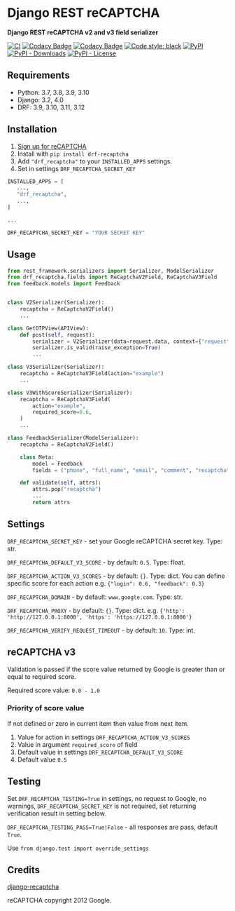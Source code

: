 # Django REST reCAPTCHA

**Django REST reCAPTCHA v2 and v3 field serializer**

[![CI](https://github.com/llybin/drf-recaptcha/workflows/tests/badge.svg)](https://github.com/llybin/drf-recaptcha/actions)
[![Codacy Badge](https://api.codacy.com/project/badge/Grade/a9b44d24cba74c75bca6472b2ee8da67)](https://www.codacy.com/app/llybin/drf-recaptcha?utm_source=github.com&amp;utm_medium=referral&amp;utm_content=llybin/drf-recaptcha&amp;utm_campaign=Badge_Grade)
[![Codacy Badge](https://api.codacy.com/project/badge/Coverage/a9b44d24cba74c75bca6472b2ee8da67)](https://www.codacy.com/app/llybin/drf-recaptcha?utm_source=github.com&amp;utm_medium=referral&amp;utm_content=llybin/drf-recaptcha&amp;utm_campaign=Badge_Coverage)
[![Code style: black](https://img.shields.io/badge/code%20style-black-000000.svg)](https://github.com/psf/black)
[![PyPI](https://img.shields.io/pypi/v/drf-recaptcha)](https://pypi.org/project/drf-recaptcha/)
[![PyPI - Downloads](https://img.shields.io/pypi/dm/drf-recaptcha)](https://pypi.org/project/drf-recaptcha/)
[![PyPI - License](https://img.shields.io/pypi/l/drf-recaptcha)](https://pypi.org/project/drf-recaptcha/)

## Requirements

*   Python: 3.7, 3.8, 3.9, 3.10
*   Django: 3.2, 4.0
*   DRF: 3.9, 3.10, 3.11, 3.12

## Installation

1.  [Sign up for reCAPTCHA](https://www.google.com/recaptcha/)
2.  Install with `pip install drf-recaptcha`
3.  Add `"drf_recaptcha"` to your `INSTALLED_APPS` settings.
4.  Set in settings `DRF_RECAPTCHA_SECRET_KEY`

```python
INSTALLED_APPS = [
   ...,
   "drf_recaptcha",
   ...,
]

...

DRF_RECAPTCHA_SECRET_KEY = "YOUR SECRET KEY"
```

## Usage

```python
from rest_framework.serializers import Serializer, ModelSerializer
from drf_recaptcha.fields import ReCaptchaV2Field, ReCaptchaV3Field
from feedback.models import Feedback


class V2Serializer(Serializer):
    recaptcha = ReCaptchaV2Field()
    ...

class GetOTPView(APIView):
    def post(self, request):
        serializer = V2Serializer(data=request.data, context={"request": request})
        serializer.is_valid(raise_exception=True)
        ...

class V3Serializer(Serializer):
    recaptcha = ReCaptchaV3Field(action="example")
    ...

class V3WithScoreSerializer(Serializer):
    recaptcha = ReCaptchaV3Field(
        action="example",
        required_score=0.6,
    )
    ...

class FeedbackSerializer(ModelSerializer):
    recaptcha = ReCaptchaV2Field()

    class Meta:
        model = Feedback
        fields = ("phone", "full_name", "email", "comment", "recaptcha")

    def validate(self, attrs):
        attrs.pop("recaptcha")
        ...
        return attrs
```

## Settings

`DRF_RECAPTCHA_SECRET_KEY` - set your Google reCAPTCHA secret key. Type: str.

`DRF_RECAPTCHA_DEFAULT_V3_SCORE` - by default: `0.5`. Type: float.

`DRF_RECAPTCHA_ACTION_V3_SCORES` - by default: `{}`. Type: dict. You can define specific score for each action e.g. `{"login": 0.6, "feedback": 0.3}`

`DRF_RECAPTCHA_DOMAIN` - by default: `www.google.com`. Type: str.

`DRF_RECAPTCHA_PROXY` - by default: `{}`. Type: dict. e.g. `{'http': 'http://127.0.0.1:8000', 'https': 'https://127.0.0.1:8000'}`

`DRF_RECAPTCHA_VERIFY_REQUEST_TIMEOUT` - by default: `10`. Type: int.

## reCAPTCHA v3

Validation is passed if the score value returned by Google is greater than or equal to required score.

Required score value: `0.0 - 1.0`

### Priority of score value

If not defined or zero in current item then value from next item.

1.  Value for action in settings `DRF_RECAPTCHA_ACTION_V3_SCORES`
2.  Value in argument `required_score` of field
3.  Default value in settings `DRF_RECAPTCHA_DEFAULT_V3_SCORE`
4.  Default value `0.5`

## Testing

Set `DRF_RECAPTCHA_TESTING=True` in settings, no request to Google, no warnings, `DRF_RECAPTCHA_SECRET_KEY` is not required, set returning verification result in setting below.

`DRF_RECAPTCHA_TESTING_PASS=True|False` - all responses are pass, default `True`.

Use `from django.test import override_settings`

## Credits

[django-recaptcha](https://github.com/praekelt/django-recaptcha)

reCAPTCHA copyright 2012 Google.
